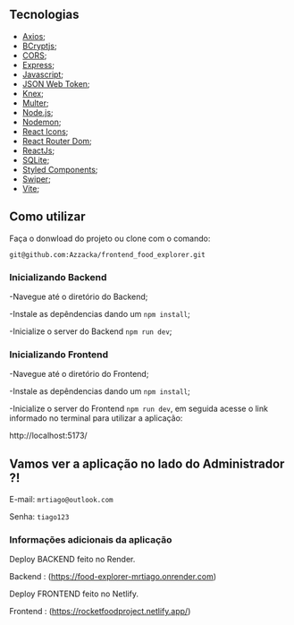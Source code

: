 
## Tecnologias 

- [Axios](https://www.npmjs.com/package/axios);
- [BCryptjs](https://www.npmjs.com/package/bcryptjs);
- [CORS](https://www.npmjs.com/package/cors);
- [Express](https://expressjs.com);
- [Javascript](https://developer.mozilla.org/pt-BR/docs/Web/JavaScript);
- [JSON Web Token](https://www.npmjs.com/package/jsonwebtoken);
- [Knex](https://knexjs.org/);
- [Multer](https://www.npmjs.com/package/multer);
- [Node.js](https://nodejs.org/en/);
- [Nodemon](https://nodemon.io/);
- [React Icons](https://react-icons.github.io/react-icons/);
- [React Router Dom](https://react-icons.github.io/react-icons/);
- [ReactJs](https://reactjs.org);
- [SQLite](https://www.sqlite.org/index.html);
- [Styled Components](https://styled-components.com/);
- [Swiper](https://swiperjs.com/);
- [Vite](https://vitejs.dev/);

## Como utilizar

Faça o donwload do projeto ou clone com o comando:

`git@github.com:Azzacka/frontend_food_explorer.git`

### Inicializando Backend
-Navegue até o diretório do Backend;

-Instale as depêndencias dando um `npm install`;

-Inicialize o server do Backend `npm run dev`;

### Inicializando Frontend
-Navegue até o diretório do Frontend;

-Instale as depêndencias dando um `npm install`;

-Inicialize o server do Frontend `npm run dev`, em seguida acesse o link informado no terminal para utilizar a aplicação:

http://localhost:5173/

## Vamos ver a aplicação no lado do Administrador ?!

E-mail: `mrtiago@outlook.com`

Senha: `tiago123`

### Informações adicionais da aplicação

Deploy BACKEND feito no Render.

Backend : (https://food-explorer-mrtiago.onrender.com)

Deploy FRONTEND feito no Netlify. 

Frontend : (https://rocketfoodproject.netlify.app/)


